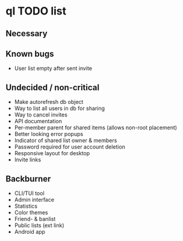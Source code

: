 # ql TODO list

## Necessary

## Known bugs
* User list empty after sent invite

## Undecided / non-critical
* Make autorefresh db object
* Way to list all users in db for sharing
* Way to cancel invites
* API documentation
* Per-member parent for shared items (allows non-root placement)
* Better looking error popups
* Indicator of shared list owner & members
* Password required for user account deletion
* Responsive layout for desktop
* Invite links

## Backburner
* CLI/TUI tool
* Admin interface
* Statistics
* Color themes
* Friend- & banlist
* Public lists (ext link)
* Android app
